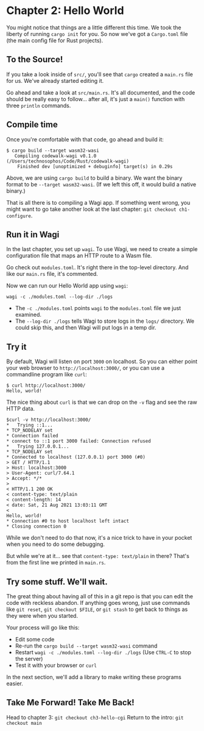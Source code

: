 # Chapter 2: Hello World

You might notice that things are a little different this time. We took the liberty of
running `cargo init` for you. So now we've got a `Cargo.toml` file (the main config
file for Rust projects).

## To the Source!

If you take a look inside of `src/`, you'll see that `cargo` created a `main.rs` file
for us. We've already started editing it.

Go ahead and take a look at `src/main.rs`. It's all documented, and the code should
be really easy to follow... after all, it's just a `main()` function with three `println`
commands.

## Compile time

Once you're comfortable with that code, go ahead and build it:

```console
$ cargo build --target wasm32-wasi
   Compiling codewalk-wagi v0.1.0 (/Users/technosophos/Code/Rust/codewalk-wagi)
    Finished dev [unoptimized + debuginfo] target(s) in 0.29s
```

Above, we are using `cargo build` to build a binary. We want the binary format to be
`--target wasm32-wasi`. (If we left this off, it would build a native binary.)

That is all there is to compiling a Wagi app. If something went wrong, you might
want to go take another look at the last chapter: `git checkout ch1-configure`.

## Run it in Wagi

In the last chapter, you set up `wagi`. To use Wagi, we need to create a simple
configuration file that maps an HTTP route to a Wasm file.

Go check out `modules.toml`. It's right there in the top-level directory.
And like our `main.rs` file, it's commented.


Now we can run our Hello World app using `wagi`:

```console
wagi -c ./modules.toml --log-dir ./logs 
```

- The `-c ./modules.toml` points `wagi` to the `modules.toml` file we just examined.
- The `--log-dir ./logs` tells Wagi to store logs in the `logs/` directory. We could skip this, and then Wagi will put logs in a temp dir.

## Try it

By default, Wagi will listen on port `3000` on localhost. So you can either point your
web browser to `http://localhost:3000/`, or you can use a commandline program like
`curl`:

```console
$ curl http://localhost:3000/
Hello, world!
```

The nice thing about `curl` is that we can drop on the `-v` flag and see the raw HTTP
data.

```console
$curl -v http://localhost:3000/
*   Trying ::1...
* TCP_NODELAY set
* Connection failed
* connect to ::1 port 3000 failed: Connection refused
*   Trying 127.0.0.1...
* TCP_NODELAY set
* Connected to localhost (127.0.0.1) port 3000 (#0)
> GET / HTTP/1.1
> Host: localhost:3000
> User-Agent: curl/7.64.1
> Accept: */*
>
< HTTP/1.1 200 OK
< content-type: text/plain
< content-length: 14
< date: Sat, 21 Aug 2021 13:03:11 GMT
<
Hello, world!
* Connection #0 to host localhost left intact
* Closing connection 0
```

While we don't need to do that now, it's a nice trick to have in your pocket when you
need to do some debugging.

But while we're at it... see that `content-type: text/plain` in there? That's from the
first line we printed in `main.rs`.

## Try some stuff. We'll wait.

The great thing about having all of this in a git repo is that you can edit the code
with reckless abandon. If anything goes wrong, just use commands like `git reset`,
`git checkout $FILE`, or `git stash` to get back to things as they were when you started.

Your process will go like this:

- Edit some code
- Re-run the `cargo build --target wasm32-wasi` command
- Restart `wagi -c ./modules.toml --log-dir ./logs` (Use `CTRL-C` to stop the server)
- Test it with your browser or `curl`

In the next section, we'll add a library to make writing these programs easier.

## Take Me Forward! Take Me Back!

Head to chapter 3: `git checkout ch3-hello-cgi`
Return to the intro: `git checkout main`
